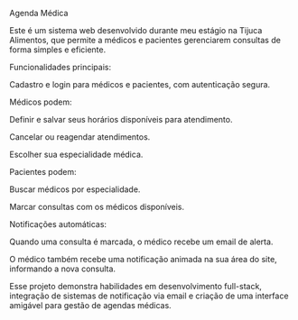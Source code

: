 Agenda Médica

Este é um sistema web desenvolvido durante meu estágio na Tijuca Alimentos, que permite a médicos e pacientes gerenciarem consultas de forma simples e eficiente.

Funcionalidades principais:

Cadastro e login para médicos e pacientes, com autenticação segura.

Médicos podem:

Definir e salvar seus horários disponíveis para atendimento.

Cancelar ou reagendar atendimentos.

Escolher sua especialidade médica.

Pacientes podem:

Buscar médicos por especialidade.

Marcar consultas com os médicos disponíveis.

Notificações automáticas:

Quando uma consulta é marcada, o médico recebe um email de alerta.

O médico também recebe uma notificação animada na sua área do site, informando a nova consulta.

Esse projeto demonstra habilidades em desenvolvimento full-stack, integração de sistemas de notificação via email e criação de uma interface amigável para gestão de agendas médicas.
